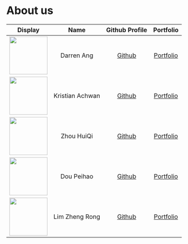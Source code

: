 # About us

Display |      Name       | Github Profile | Portfolio 
--------|:---------------:|:--------------:|:---------:
<img src="https://avatars.githubusercontent.com/u/15652564?v=4" width="100"/> | Darren Ang | [Github](https://github.com/darrenangwx) | [Portfolio](team/darrenangwx.md)
<img src="https://avatars.githubusercontent.com/u/92352682?v=4" width="100"/> | Kristian Achwan | [Github](https://github.com/kristianachwan) | [Portfolio](team/kristianachwan.md)
<img src="https://avatars.githubusercontent.com/u/88623728?v=4" width="100"/>  |Zhou HuiQi | [Github](https://github.com/stella1585) | [Portfolio](team/zhouhuiqi.md)
<img src="https://avatars.githubusercontent.com/u/90822875?v=4" width="100"/>  |   Dou Peihao    | [Github](https://github.com/douph810975) | [Portfolio](team/doupeihao.md)
<img src="https://avatars.githubusercontent.com/u/87852386?v=4" width="100"/> | Lim Zheng Rong | [Github](https://github.com/Zeno-Zr) | [Portfolio](team/zeno-zr.md)
